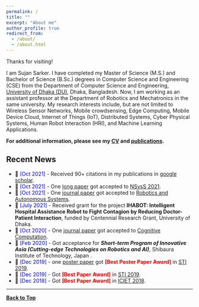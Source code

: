 ```yaml
---
permalink: /
title: ""
excerpt: "About me"
author_profile: true
redirect_from: 
  - /about/
  - /about.html
---
```


Thanks for visiting!


I am Sujan Sarker. I have completed my Master of Science (M.S.) and Bachelor of Science (B.Sc.) degrees in Computer Science and Engineering (CSE) from the  Department of Computer Science and Engineering, [University of Dhaka (DU)](https://www.du.ac.bd/), Dhaka, Bangladesh. Now, I am working as an assistant professor at the Department of Robotics and Mechatronics in the same university. My research interests include, but are not limited to Wireless Sensor Networks, Mobile crowdsensing, Edge Computing, Mobile Device Cloud, Internet of Things (IoT), Distributed Systems, Cyber Physical Systems, Human Robot Interaction (HRI), and Machine Learning Applications.  

**For additional information, please see my [CV](https://sujan-sarker.github.io/cv/) and [publications](https://sujan-sarker.github.io/publications/).**


<!-- <a href="https://sujansarker.github.io/publications/"> <img src="https://sujansarker.github.io/images/pubs.png" alt="Publication Venues"
	title="Publication Venues" width="600" height="200"> </a>
-->


## Recent News
* 📢 <span style="color:Blue"> [Oct 2021] </span> - Received 90+ citations in my publications in [google scholar](https://scholar.google.com/citations?user=uCSts6gAAAAJ&hl=en).
* 📢 <span style="color:Blue"> [Oct 2021] </span> - One [long paper](https://cse.buet.ac.bd/nsyss2021/papers/) got accepted to  [NSysS 2021](https://cse.buet.ac.bd/nsyss2021/).
* 📢 <span style="color:Blue"> [Oct 2021] </span> - One [journal paper](https://www.sciencedirect.com/science/article/pii/S0921889021001871) got accepted to  [Robotics and Autonomous Systems](https://www.sciencedirect.com/journal/robotics-and-autonomous-systems).
* 📢 <span style="color:Blue"> [July 2021] </span> - Received grant for the project **IHABOT: Intelligent Hospital Assistance Robot to Fight Contagion by Reducing Doctor-Patient Interaction**, funded by Centennial Research Grant, University of Dhaka.
* 📢 <span style="color:Blue"> [Oct 2020] </span> - One [journal paper](https://www.springer.com/journal/12559) got accepted to  [Cognitive Computation](https://link.springer.com/article/10.1007/s12559-020-09779-5).
* 📢 <span style="color:Blue"> [Feb 2020] </span> - Got acceptance for ***Short-term Program of Innovative Asia (Cutting-edge Technologies on Robotics and AI)***, Shibaura Institute of Technology, Japan .
* 📢 <span style="color:Blue"> [Dec 2019] </span> - one [poster paper](https://sujan-sarker.github.io/files/STI_30_Poster_Paper.pdf) got <span style="color:Red"> **[Best Poster Paper Award]** </span> in [STI 2019](http://fse.green.edu.bd/sti-2019/).
*  📢 <span style="color:Blue"> [Dec 2019] </span> - Got <span style="color:Red"> **[Best Paper Award]** </span> in [STI 2019](http://fse.green.edu.bd/sti-2019/).
*  📢 <span style="color:Blue"> [Dec 2018] </span> - Got <span style="color:Red"> **[Best Paper Award]** </span> in [ICIET 2018](https://cse.du.ac.bd/iciet/).


<!-- ## Recent Project Demonstrations 

* 💻 Bengali Document Readability Checker [[Demo Video]](https://youtu.be/U05Pf9Y4tCQ).
* 💻 Bengali Document Summarization Tool [[Demo Video]](https://youtu.be/LrnskktiXcg).
-->
----------------------------------------

[**Back to Top**](#)


<!-- <script type='text/javascript' id='clustrmaps' src='//cdn.clustrmaps.com/map_v2.js?cl=ffffff&w=320&t=m&d=ipF0iF0Q-RsFHP1VWejYRbFjf-eSQyozfam19f0UfGo'></script> -->



